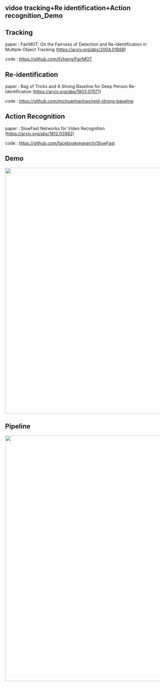 ## vidoe tracking+Re identification+Action recognition_Demo

## Tracking

paper : FairMOT: On the Fairness of Detection and Re-Identification in Multiple Object Tracking (https://arxiv.org/abs/2004.01888)

code  : https://github.com/ifzhang/FairMOT

## Re-identification

paper : Bag of Tricks and A Strong Baseline for Deep Person Re-identification (https://arxiv.org/abs/1903.07071)

code  : https://github.com/michuanhaohao/reid-strong-baseline

## Action Recognition

paper : SlowFast Networks for Video Recognition (https://arxiv.org/abs/1812.03982)

code  : https://github.com/facebookresearch/SlowFast

## Demo

<div align="center">
  <img src="tracking_action_trcognition.gif" width="800px"/>
</div>

## Pipeline

<div align="center">
  <img src="tracking_action_trcognition.gif" width="800px"/>
</div>
